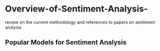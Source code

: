 # Overview-of-Sentiment-Analysis-
review on the current methodology and references to papers on sentiment analysis


## Popular Models for Sentiment Analysis

